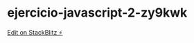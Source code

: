 # ejercicio-javascript-2-zy9kwk

[Edit on StackBlitz ⚡️](https://stackblitz.com/edit/ejercicio-javascript-2-zy9kwk)